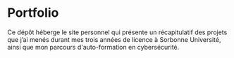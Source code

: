 # Portfolio

Ce dépôt héberge le site personnel qui présente un récapitulatif des projets que j’ai menés durant mes trois années de licence à Sorbonne Université, ainsi que mon parcours d'auto-formation en cybersécurité.
